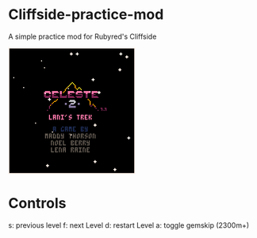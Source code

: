 # Cliffside-practice-mod
A simple practice mod for Rubyred's Cliffside

<img src="https://github.com/CelesteClassic/Celeste2PracMod/blob/main/preview.gif?raw=true">

# Controls
s: previous level
f: next Level
d: restart Level
a: toggle gemskip (2300m+)
